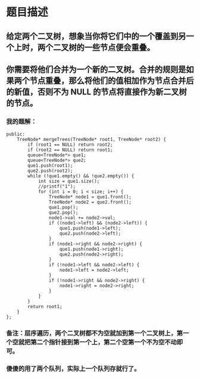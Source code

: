 # 题目描述
## 给定两个二叉树，想象当你将它们中的一个覆盖到另一个上时，两个二叉树的一些节点便会重叠。
## 你需要将他们合并为一个新的二叉树。合并的规则是如果两个节点重叠，那么将他们的值相加作为节点合并后的新值，否则不为 NULL 的节点将直接作为新二叉树的节点。
### 我的题解：
```class Solution {
public:
    TreeNode* mergeTrees(TreeNode* root1, TreeNode* root2) {
        if (root1 == NULL) return root2;
        if (root2 == NULL) return root1;
        queue<TreeNode*> que1;
        queue<TreeNode*> que2;
        que1.push(root1);
        que2.push(root2);
        while (!que1.empty() && !que2.empty()) {
            int size = que1.size();
            //printf("1");
            for (int i = 0; i < size; i++) {
                TreeNode* node1 = que1.front();
                TreeNode* node2 = que2.front();
                que1.pop();
                que2.pop();
                node1->val += node2->val;
                if ((node1->left) && (node2->left)) {
                    que1.push(node1->left);
                    que2.push(node2->left);
                } 
                if (node1->right && node2->right) {
                    que1.push(node1->right);
                    que2.push(node2->right);                    
                }
                if (!node1->left && node2->left) {
                    node1->left = node2->left;
                }
                if (!node1->right && node2->right) {
                    node1->right = node2->right;                  
                }
            }
        }
        return root1;
    }
};
```
### **备注**：层序遍历，两个二叉树都不为空就加到第一个二叉树上，第一个空就把第二个指针接到第一个上，第二个空第一个不为空不动即可。
### 傻傻的用了两个队列，实际上一个队列存就行了。